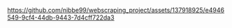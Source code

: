 

https://github.com/nibbe99/webscraping_project/assets/137918925/e4946549-9cf4-44db-9443-7d4cff722da3

